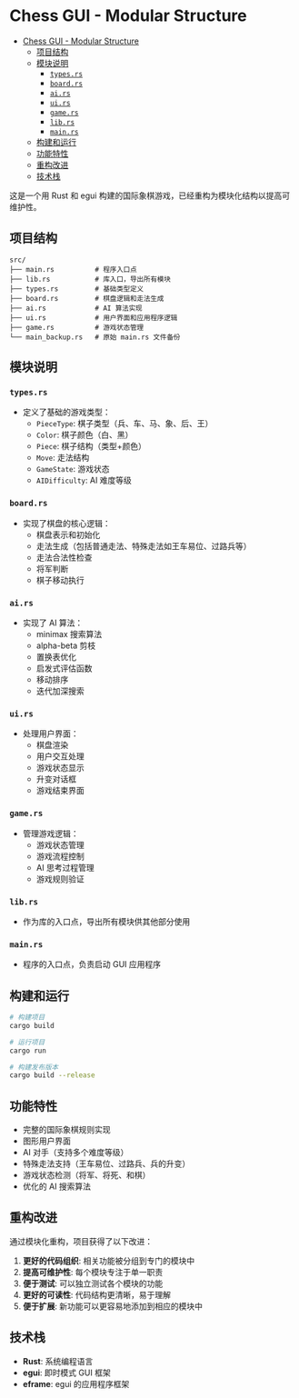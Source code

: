# Chess GUI - Modular Structure

<!--toc:start-->
- [Chess GUI - Modular Structure](#chess-gui-modular-structure)
  - [项目结构](#项目结构)
  - [模块说明](#模块说明)
    - [`types.rs`](#typesrs)
    - [`board.rs`](#boardrs)
    - [`ai.rs`](#airs)
    - [`ui.rs`](#uirs)
    - [`game.rs`](#gamers)
    - [`lib.rs`](#librs)
    - [`main.rs`](#mainrs)
  - [构建和运行](#构建和运行)
  - [功能特性](#功能特性)
  - [重构改进](#重构改进)
  - [技术栈](#技术栈)
<!--toc:end-->

这是一个用 Rust 和 egui 构建的国际象棋游戏，已经重构为模块化结构以提高可维护性。

## 项目结构

```
src/
├── main.rs          # 程序入口点
├── lib.rs           # 库入口，导出所有模块
├── types.rs         # 基础类型定义
├── board.rs         # 棋盘逻辑和走法生成
├── ai.rs            # AI 算法实现
├── ui.rs            # 用户界面和应用程序逻辑
├── game.rs          # 游戏状态管理
└── main_backup.rs   # 原始 main.rs 文件备份
```

## 模块说明

### `types.rs`

- 定义了基础的游戏类型：
  - `PieceType`: 棋子类型（兵、车、马、象、后、王）
  - `Color`: 棋子颜色（白、黑）
  - `Piece`: 棋子结构（类型+颜色）
  - `Move`: 走法结构
  - `GameState`: 游戏状态
  - `AIDifficulty`: AI 难度等级

### `board.rs`

- 实现了棋盘的核心逻辑：
  - 棋盘表示和初始化
  - 走法生成（包括普通走法、特殊走法如王车易位、过路兵等）
  - 走法合法性检查
  - 将军判断
  - 棋子移动执行

### `ai.rs`

- 实现了 AI 算法：
  - minimax 搜索算法
  - alpha-beta 剪枝
  - 置换表优化
  - 启发式评估函数
  - 移动排序
  - 迭代加深搜索

### `ui.rs`

- 处理用户界面：
  - 棋盘渲染
  - 用户交互处理
  - 游戏状态显示
  - 升变对话框
  - 游戏结束界面

### `game.rs`

- 管理游戏逻辑：
  - 游戏状态管理
  - 游戏流程控制
  - AI 思考过程管理
  - 游戏规则验证

### `lib.rs`

- 作为库的入口点，导出所有模块供其他部分使用

### `main.rs`

- 程序的入口点，负责启动 GUI 应用程序

## 构建和运行

```bash
# 构建项目
cargo build

# 运行项目
cargo run

# 构建发布版本
cargo build --release
```

## 功能特性

- 完整的国际象棋规则实现
- 图形用户界面
- AI 对手（支持多个难度等级）
- 特殊走法支持（王车易位、过路兵、兵的升变）
- 游戏状态检测（将军、将死、和棋）
- 优化的 AI 搜索算法

## 重构改进

通过模块化重构，项目获得了以下改进：

1. **更好的代码组织**: 相关功能被分组到专门的模块中
2. **提高可维护性**: 每个模块专注于单一职责
3. **便于测试**: 可以独立测试各个模块的功能
4. **更好的可读性**: 代码结构更清晰，易于理解
5. **便于扩展**: 新功能可以更容易地添加到相应的模块中

## 技术栈

- **Rust**: 系统编程语言
- **egui**: 即时模式 GUI 框架
- **eframe**: egui 的应用程序框架

